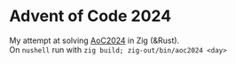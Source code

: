 # Advent of Code 2024
My attempt at solving [AoC2024](https://adventofcode.com/2024) in Zig (&Rust).<br>
On `nushell` run with `zig build; zig-out/bin/aoc2024 <day>`
